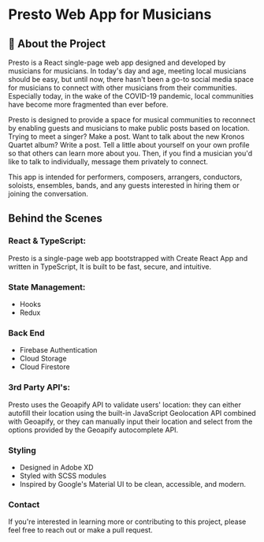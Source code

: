 # Presto Web App for Musicians

## 🎵 About the Project

Presto is a React single-page web app designed and developed by musicians for
musicians. In today's day and age, meeting local musicians should be easy, but
until now, there hasn't been a go-to social media space for musicians to connect
with other musicians from their communities. Especially today, in the wake of
the COVID-19 pandemic, local communities have become more fragmented than ever
before.

Presto is designed to provide a space for musical communities to reconnect by
enabling guests and musicians to make public posts based on location. Trying to
meet a singer? Make a post. Want to talk about the new Kronos Quartet album?
Write a post. Tell a little about yourself on your own profile so that others
can learn more about you. Then, if you find a musician you'd like to talk to
individually, message them privately to connect.

This app is intended for performers, composers, arrangers, conductors, soloists,
ensembles, bands, and any guests interested in hiring them or joining the
conversation.

## Behind the Scenes

### React & TypeScript:

Presto is a single-page web app bootstrapped with Create React App and written
in TypeScript, It is built to be fast, secure, and intuitive.

### State Management:

- Hooks
- Redux

### Back End

- Firebase Authentication
- Cloud Storage
- Cloud Firestore

### 3rd Party API's:

Presto uses the Geoapify API to validate users' location: they can either
autofill their location using the built-in JavaScript Geolocation API combined
with Geoapify, or they can manually input their location and select from the
options provided by the Geoapify autocomplete API.

### Styling

- Designed in Adobe XD
- Styled with SCSS modules
- Inspired by Google's Material UI to be clean, accessible, and modern.

### Contact

If you're interested in learning more or contributing to this project, please
feel free to reach out or make a pull request.
